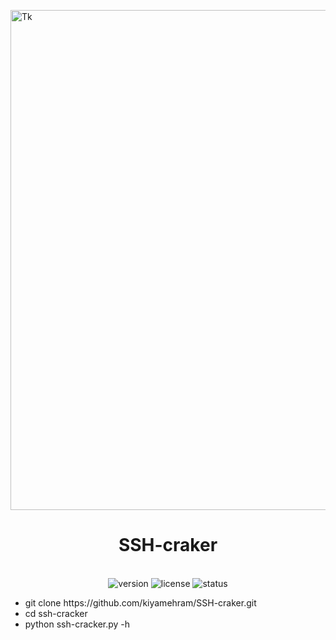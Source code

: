 <p align="center">

  <img src="[https://art.ngfiles.com/images/5725000/5725572_818708_iwillendyou_untitled-5725572.187c61eba46a1680acc0356b4632351c.webp?f1716583458](https://i1.sndcdn.com/artworks-GhVGvyQ6MzlmyYUM-ySzYZg-t500x500.jpg)" alt="Tk" align="center" width="800"></p>

<h1 align="center"> SSH-craker</h1>
<p align="center">
  <br>
  <img src="https://img.shields.io/badge/version-1.0.0-blue" alt="version">
  <img src="https://img.shields.io/badge/license-MIT-green" alt="license">
  <img src="https://img.shields.io/badge/status-active-brightgreen" alt="status">
</p>
<ul>
<li>git clone https://github.com/kiyamehram/SSH-craker.git</li>
<li>cd ssh-cracker</li>
<li>python ssh-cracker.py -h</li>
</ul>
